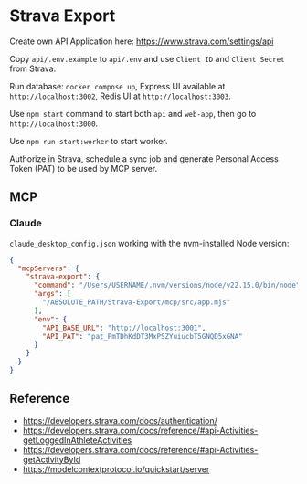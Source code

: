 # Strava Export

Create own API Application here: https://www.strava.com/settings/api

Copy `api/.env.example` to `api/.env` and use `Client ID` and `Client Secret` from Strava.

Run database: `docker compose up`, Express UI available at `http://localhost:3002`, Redis UI at `http://localhost:3003`.

Use `npm start` command to start both `api` and `web-app`, then go to `http://localhost:3000`.

Use `npm run start:worker` to start worker.

Authorize in Strava, schedule a sync job and generate Personal Access Token (PAT) to be used by MCP server.

## MCP

### Claude

`claude_desktop_config.json` working with the nvm-installed Node version:

```json
{
  "mcpServers": {
    "strava-export": {
      "command": "/Users/USERNAME/.nvm/versions/node/v22.15.0/bin/node",
      "args": [
        "/ABSOLUTE_PATH/Strava-Export/mcp/src/app.mjs"
      ],
      "env": {
        "API_BASE_URL": "http://localhost:3001",
        "API_PAT": "pat_PmTDhKdDT3MxPSZYuiucbT5GNQD5xGNA"
      }
    }
  }
}
```

## Reference

* https://developers.strava.com/docs/authentication/
* https://developers.strava.com/docs/reference/#api-Activities-getLoggedInAthleteActivities
* https://developers.strava.com/docs/reference/#api-Activities-getActivityById
* https://modelcontextprotocol.io/quickstart/server
